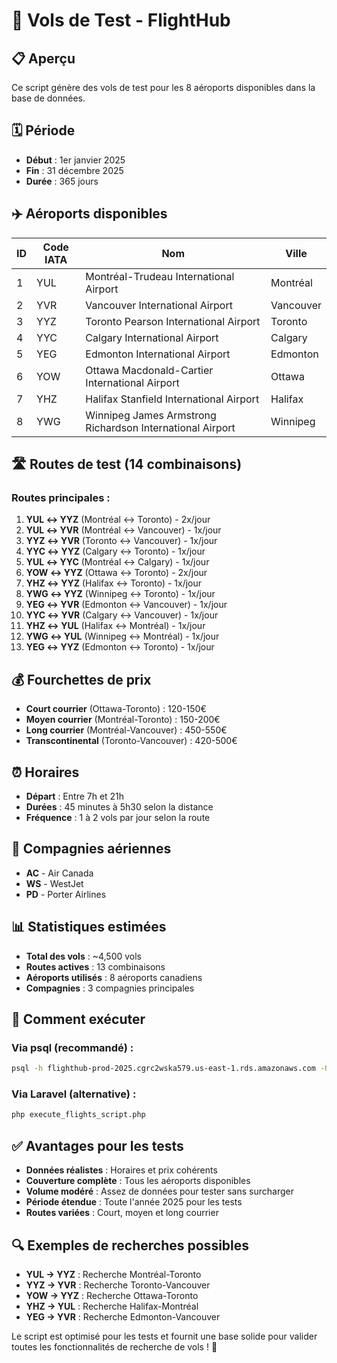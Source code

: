 # 🛫 Vols de Test - FlightHub

## 📋 Aperçu
Ce script génère des vols de test pour les 8 aéroports disponibles dans la base de données.

## 🗓️ Période
- **Début** : 1er janvier 2025
- **Fin** : 31 décembre 2025
- **Durée** : 365 jours

## ✈️ Aéroports disponibles
| **ID** | **Code IATA** | **Nom** | **Ville** |
|--------|---------------|---------|-----------|
| 1 | YUL | Montréal-Trudeau International Airport | Montréal |
| 2 | YVR | Vancouver International Airport | Vancouver |
| 3 | YYZ | Toronto Pearson International Airport | Toronto |
| 4 | YYC | Calgary International Airport | Calgary |
| 5 | YEG | Edmonton International Airport | Edmonton |
| 6 | YOW | Ottawa Macdonald-Cartier International Airport | Ottawa |
| 7 | YHZ | Halifax Stanfield International Airport | Halifax |
| 8 | YWG | Winnipeg James Armstrong Richardson International Airport | Winnipeg |

## 🛣️ Routes de test (14 combinaisons)

### Routes principales :
1. **YUL ↔ YYZ** (Montréal ↔ Toronto) - 2x/jour
2. **YUL ↔ YVR** (Montréal ↔ Vancouver) - 1x/jour
3. **YYZ ↔ YVR** (Toronto ↔ Vancouver) - 1x/jour
4. **YYC ↔ YYZ** (Calgary ↔ Toronto) - 1x/jour
5. **YUL ↔ YYC** (Montréal ↔ Calgary) - 1x/jour
6. **YOW ↔ YYZ** (Ottawa ↔ Toronto) - 2x/jour
7. **YHZ ↔ YYZ** (Halifax ↔ Toronto) - 1x/jour
8. **YWG ↔ YYZ** (Winnipeg ↔ Toronto) - 1x/jour
9. **YEG ↔ YVR** (Edmonton ↔ Vancouver) - 1x/jour
10. **YYC ↔ YVR** (Calgary ↔ Vancouver) - 1x/jour
11. **YHZ ↔ YUL** (Halifax ↔ Montréal) - 1x/jour
12. **YWG ↔ YUL** (Winnipeg ↔ Montréal) - 1x/jour
13. **YEG ↔ YYZ** (Edmonton ↔ Toronto) - 1x/jour

## 💰 Fourchettes de prix
- **Court courrier** (Ottawa-Toronto) : 120-150€
- **Moyen courrier** (Montréal-Toronto) : 150-200€
- **Long courrier** (Montréal-Vancouver) : 450-550€
- **Transcontinental** (Toronto-Vancouver) : 420-500€

## ⏰ Horaires
- **Départ** : Entre 7h et 21h
- **Durées** : 45 minutes à 5h30 selon la distance
- **Fréquence** : 1 à 2 vols par jour selon la route

## 🏢 Compagnies aériennes
- **AC** - Air Canada
- **WS** - WestJet
- **PD** - Porter Airlines

## 📊 Statistiques estimées
- **Total des vols** : ~4,500 vols
- **Routes actives** : 13 combinaisons
- **Aéroports utilisés** : 8 aéroports canadiens
- **Compagnies** : 3 compagnies principales

## 🚀 Comment exécuter

### Via psql (recommandé) :
```bash
psql -h flighthub-prod-2025.cgrc2wska579.us-east-1.rds.amazonaws.com -U flighthub_admin -d flighthub -f database/seeders/TestFlights.sql
```

### Via Laravel (alternative) :
```bash
php execute_flights_script.php
```

## ✅ Avantages pour les tests
- **Données réalistes** : Horaires et prix cohérents
- **Couverture complète** : Tous les aéroports disponibles
- **Volume modéré** : Assez de données pour tester sans surcharger
- **Période étendue** : Toute l'année 2025 pour les tests
- **Routes variées** : Court, moyen et long courrier

## 🔍 Exemples de recherches possibles
- **YUL → YYZ** : Recherche Montréal-Toronto
- **YYZ → YVR** : Recherche Toronto-Vancouver
- **YOW → YYZ** : Recherche Ottawa-Toronto
- **YHZ → YUL** : Recherche Halifax-Montréal
- **YEG → YVR** : Recherche Edmonton-Vancouver

Le script est optimisé pour les tests et fournit une base solide pour valider toutes les fonctionnalités de recherche de vols ! 🎉
